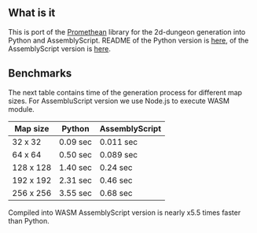 ## What is it

This is port of the [Promethean](https://github.com/valantonini/Promethean) library for the 2d-dungeon generation into Python and AssemblyScript. README of the Python version is [here](https://github.com/Tugcga/Dungeons/tree/main/python), of the AssemblyScript version is [here](https://github.com/Tugcga/Dungeons/tree/main/assemblyscript/promethean).

## Benchmarks

The next table contains time of the generation process for different map sizes. For AssembluScript version we use Node.js to execute WASM module.

Map size | Python | AssemblyScript 
--- | --- | ---
32 x 32 | 0.09 sec | 0.011 sec
64 x 64 | 0.50 sec | 0.089 sec
128 x 128 | 1.40 sec | 0.24 sec
192 x 192 | 2.31 sec | 0.46 sec
256 x 256 | 3.55 sec | 0.68 sec

Compiled into WASM AssemblyScript version is nearly x5.5 times faster than Python.
